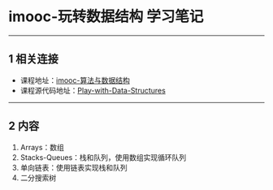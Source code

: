 # imooc-玩转数据结构 学习笔记

---
## 1 相关连接

- 课程地址：[imooc-算法与数据结构](https://coding.imooc.com/class/207.html) 
- 课程源代码地址：[Play-with-Data-Structures](https://github.com/liuyubobobo/Play-with-Data-Structures)

---
## 2 内容

1. Arrays：数组
2. Stacks-Queues：栈和队列，使用数组实现循环队列
3. 单向链表：使用链表实现栈和队列
4. 二分搜索树